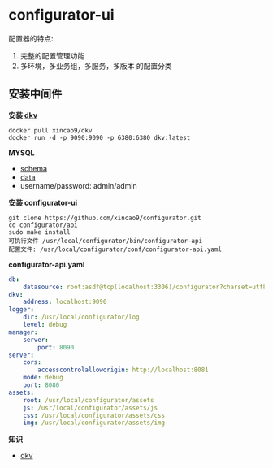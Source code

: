 # configurator-ui

配置器的特点:

1. 完整的配置管理功能
2. 多环境，多业务组，多服务，多版本 的配置分类

## 安装中间件

**安装 [dkv](https://github.com/xincao9/dkv)**

```
docker pull xincao9/dkv
docker run -d -p 9090:9090 -p 6380:6380 dkv:latest
```

**MYSQL**

* [schema](https://github.com/xincao9/configurator/blob/master/api/resources/doc/schema.sql)
* [data](https://github.com/xincao9/configurator/blob/master/api/resources/doc/data.sql)
* username/password: admin/admin

**安装 configurator-ui**

```
git clone https://github.com/xincao9/configurator.git
cd configurator/api
sudo make install
可执行文件 /usr/local/configurator/bin/configurator-api
配置文件: /usr/local/configurator/conf/configurator-api.yaml
```

**configurator-api.yaml**

```yaml
db:
    datasource: root:asdf@tcp(localhost:3306)/configurator?charset=utf8&parseTime=true
dkv:
    address: localhost:9090
logger:
    dir: /usr/local/configurator/log
    level: debug
manager:
    server:
        port: 8090
server:
    cors:
        accesscontrolalloworigin: http://localhost:8081
    mode: debug
    port: 8080
assets:
    root: /usr/local/configurator/assets
    js: /usr/local/configurator/assets/js
    css: /usr/local/configurator/assets/css
    img: /usr/local/configurator/assets/img

```

**知识**

* [dkv](https://github.com/xincao9/dkv)
